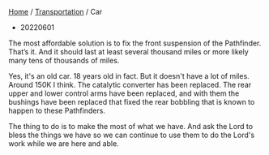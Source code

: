 <head>
    <link rel="stylesheet" type="text/css" media="all" href="/style.css">
</head>

[Home](/index.md) / [Transportation](index.md) / Car

* 20220601

The most affordable solution is to fix the front suspension of the Pathfinder. That’s it. And it should last at least several thousand miles or more likely many tens of thousands of miles.

Yes, it's an old car. 18 years old in fact. But it doesn't have a lot of miles. Around 150K I think. The catalytic converter has been replaced. The rear upper and lower control arms have been replaced, and with them the bushings have been replaced that fixed the rear bobbling that is known to happen to these Pathfinders.

The thing to do is to make the most of what we have. And ask the Lord to bless the things we have so we can continue to use them to do the Lord's work while we are here and able.